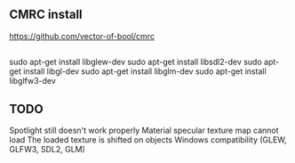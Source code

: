 
## CMRC install
https://github.com/vector-of-bool/cmrc


## 
sudo apt-get install libglew-dev
sudo apt-get install libsdl2-dev
sudo apt-get install libgl-dev
sudo apt-get install libglm-dev
sudo apt-get install libglfw3-dev


## TODO

Spotlight still doesn't work properly
Material specular texture map cannot load
The loaded texture is shifted on objects
Windows compatibility (GLEW, GLFW3, SDL2, GLM)